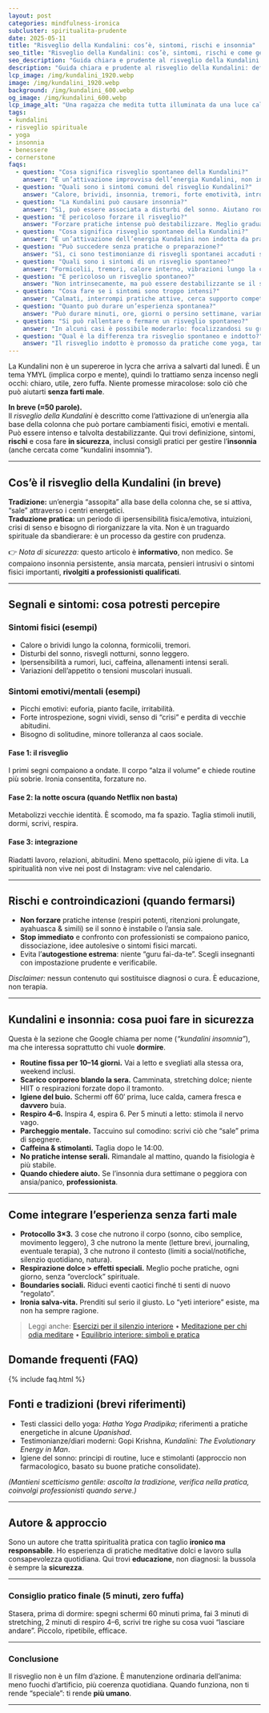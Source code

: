 ```yaml
---
layout: post
categories: mindfulness-ironica
subcluster: spiritualita-prudente
date: 2025-05-11
title: "Risveglio della Kundalini: cos’è, sintomi, rischi e insonnia"
seo_title: "Risveglio della Kundalini: cos’è, sintomi, rischi e come gestire l’insonnia"
seo_description: "Guida chiara e prudente al risveglio della Kundalini: sintomi, rischi e consigli pratici per gestire insonnia e ansia senza fuffa."
description: "Guida chiara e prudente al risveglio della Kundalini: definizione, segnali, possibili rischi e consigli per gestire insonnia e ansia, con FAQ e fonti."
lcp_image: /img/kundalini_1920.webp
image: /img/kundalini_1920.webp
background: /img/kundalini_600.webp
og_image: /img/kundalini_600.webp
lcp_image_alt: "Una ragazza che medita tutta illuminata da una luce calda in stile risveglio kundalini"
tags:
- kundalini
- risveglio spirituale
- yoga
- insonnia
- benessere
- cornerstone
faqs:
  - question: "Cosa significa risveglio spontaneo della Kundalini?"
    answer: "È un’attivazione improvvisa dell’energia Kundalini, non indotta da pratiche specifiche. Può causare sintomi fisici ed emotivi intensi, perciò va gestita con prudenza e supporto."
  - question: "Quali sono i sintomi comuni del risveglio Kundalini?"
    answer: "Calore, brividi, insonnia, tremori, forte emotività, introspezione e bisogno di solitudine."
  - question: "La Kundalini può causare insonnia?"
    answer: "Sì, può essere associata a disturbi del sonno. Aiutano routine fisse, respiro dolce e riduzione degli stimoli serali."
  - question: "È pericoloso forzare il risveglio?"
    answer: "Forzare pratiche intense può destabilizzare. Meglio gradualità, supervisione e regole di sicurezza."
  - question: "Cosa significa risveglio spontaneo della Kundalini?"
    answer: "È un’attivazione dell’energia Kundalini non indotta da pratiche formali, spesso improvvisa, che può manifestarsi in reazioni fisiche, emotive o spirituali intense."
  - question: "Può succedere senza pratiche o preparazione?"
    answer: "Sì, ci sono testimonianze di risvegli spontanei accaduti senza meditazione, yoga o tecniche strutturate, anche se questi casi sono imprevedibili e spesso più difficili da integrare."
  - question: "Quali sono i sintomi di un risveglio spontaneo?"
    answer: "Formicolii, tremori, calore interno, vibrazioni lungo la colonna, alterazioni del sonno, fluttuazioni emotive, visioni interiori o sensazioni di espansione."
  - question: "È pericoloso un risveglio spontaneo?"
    answer: "Non intrinsecamente, ma può essere destabilizzante se il sistema nervoso o psicologico non è pronto. Occorre cautela, supporto e gradualità."
  - question: "Cosa fare se i sintomi sono troppo intensi?"
    answer: "Calmati, interrompi pratiche attive, cerca supporto competente, pratica tecniche di grounding e respiri leggeri per ridurre l’eccesso energetico."
  - question: "Quanto può durare un’esperienza spontanea?"
    answer: "Può durare minuti, ore, giorni o persino settimane, variando moltissimo da persona a persona."
  - question: "Si può rallentare o fermare un risveglio spontaneo?"
    answer: "In alcuni casi è possibile moderarlo: focalizzandosi su grounding, attività concrete, tecniche di rilassamento e limiti alle pratiche energetiche."
  - question: "Qual è la differenza tra risveglio spontaneo e indotto?"
    answer: "Il risveglio indotto è promosso da pratiche come yoga, tantra, meditazione; il spontaneo avviene senza causa definita. Il contesto, l’intensità e l’integrazione possono differire molto."
---
```

La Kundalini non è un supereroe in lycra che arriva a salvarti dal lunedì. È un tema YMYL (implica corpo e mente), quindi lo trattiamo senza incenso negli occhi: chiaro, utile, zero fuffa. Niente promesse miracolose: solo ciò che può aiutarti **senza farti male**.

**In breve (≈50 parole).**  
Il *risveglio della Kundalini* è descritto come l’attivazione di un’energia alla base della colonna che può portare cambiamenti fisici, emotivi e mentali. Può essere intenso e talvolta destabilizzante. Qui trovi definizione, sintomi, **rischi** e cosa fare **in sicurezza**, inclusi consigli pratici per gestire l’**insonnia** (anche cercata come “kundalini insomnia”).

---

## Cos’è il risveglio della Kundalini (in breve)

**Tradizione:** un’energia “assopita” alla base della colonna che, se si attiva, “sale” attraverso i centri energetici.  
**Traduzione pratica:** un periodo di ipersensibilità fisica/emotiva, intuizioni, crisi di senso e bisogno di riorganizzare la vita. Non è un traguardo spirituale da sbandierare: è un processo da gestire con prudenza.

👉 *Nota di sicurezza:* questo articolo è **informativo**, non medico. Se compaiono insonnia persistente, ansia marcata, pensieri intrusivi o sintomi fisici importanti, **rivolgiti a professionisti qualificati**.

---

## Segnali e sintomi: cosa potresti percepire

### Sintomi fisici (esempi)

- Calore o brividi lungo la colonna, formicolii, tremori.  
- Disturbi del sonno, risvegli notturni, sonno leggero.  
- Ipersensibilità a rumori, luci, caffeina, allenamenti intensi serali.  
- Variazioni dell’appetito o tensioni muscolari inusuali.

### Sintomi emotivi/mentali (esempi)

- Picchi emotivi: euforia, pianto facile, irritabilità.  
- Forte introspezione, sogni vividi, senso di “crisi” e perdita di vecchie abitudini.  
- Bisogno di solitudine, minore tolleranza al caos sociale.

#### Fase 1: il risveglio
I primi segni compaiono a ondate. Il corpo “alza il volume” e chiede routine più sobrie. Ironia consentita, forzature no.

#### Fase 2: la notte oscura (quando Netflix non basta)
Metabolizzi vecchie identità. È scomodo, ma fa spazio. Taglia stimoli inutili, dormi, scrivi, respira.

#### Fase 3: integrazione
Riadatti lavoro, relazioni, abitudini. Meno spettacolo, più igiene di vita. La spiritualità non vive nei post di Instagram: vive nel calendario.

---

## Rischi e controindicazioni (quando fermarsi)

- **Non forzare** pratiche intense (respiri potenti, ritenzioni prolungate, ayahuasca & simili) se il sonno è instabile o l’ansia sale.  
- **Stop immediato** e confronto con professionisti se compaiono panico, dissociazione, idee autolesive o sintomi fisici marcati.  
- Evita l’**autogestione estrema**: niente “guru fai-da-te”. Scegli insegnanti con impostazione prudente e verificabile.

*Disclaimer:* nessun contenuto qui sostituisce diagnosi o cura. È educazione, non terapia.

---

## Kundalini e insonnia: cosa puoi fare in sicurezza

Questa è la sezione che Google chiama per nome (*“kundalini insomnia”*), ma che interessa soprattutto chi vuole **dormire**.

- **Routine fissa per 10–14 giorni.** Vai a letto e svegliati alla stessa ora, weekend inclusi.  
- **Scarico corporeo blando la sera.** Camminata, stretching dolce; niente HIIT o respirazioni forzate dopo il tramonto.  
- **Igiene del buio.** Schermi off 60′ prima, luce calda, camera fresca e **davvero** buia.  
- **Respiro 4–6.** Inspira 4, espira 6. Per 5 minuti a letto: stimola il nervo vago.  
- **Parcheggio mentale.** Taccuino sul comodino: scrivi ciò che “sale” prima di spegnere.  
- **Caffeina & stimolanti.** Taglia dopo le 14:00.  
- **No pratiche intense serali.** Rimandale al mattino, quando la fisiologia è più stabile.  
- **Quando chiedere aiuto.** Se l’insonnia dura settimane o peggiora con ansia/panico, **professionista**.

---

## Come integrare l’esperienza senza farti male

- **Protocollo 3×3.** 3 cose che nutrono il corpo (sonno, cibo semplice, movimento leggero), 3 che nutrono la mente (letture brevi, journaling, eventuale terapia), 3 che nutrono il contesto (limiti a social/notifiche, silenzio quotidiano, natura).  
- **Respirazione dolce > effetti speciali.** Meglio poche pratiche, ogni giorno, senza “overclock” spirituale.  
- **Boundaries sociali.** Riduci eventi caotici finché ti senti di nuovo “regolato”.  
- **Ironia salva-vita.** Prenditi sul serio il giusto. Lo “yeti interiore” esiste, ma non ha sempre ragione.

> Leggi anche: [Esercizi per il silenzio interiore](/crescita-autentica/esercizi-silenzio-interiore/) • [Meditazione per chi odia meditare](/spiritualita/meditazione-per-chi-odia-meditare/) • [Equilibrio interiore: simboli e pratica](/spiritualita/equilibrio/)


## Domande frequenti (FAQ)

{% include faq.html %}


## Fonti e tradizioni (brevi riferimenti)

- Testi classici dello yoga: *Hatha Yoga Pradipika*; riferimenti a pratiche energetiche in alcune *Upanishad*.  
- Testimonianze/diari moderni: Gopi Krishna, *Kundalini: The Evolutionary Energy in Man*.  
- Igiene del sonno: principi di routine, luce e stimolanti (approccio non farmacologico, basato su buone pratiche consolidate).

*(Mantieni scetticismo gentile: ascolta la tradizione, verifica nella pratica, coinvolgi professionisti quando serve.)*

---

## Autore & approccio

Sono un autore che tratta spiritualità pratica con taglio **ironico ma responsabile**. Ho esperienza di pratiche meditative dolci e lavoro sulla consapevolezza quotidiana. Qui trovi **educazione**, non diagnosi: la bussola è sempre la **sicurezza**.

---

### Consiglio pratico finale (5 minuti, zero fuffa)

Stasera, prima di dormire: spegni schermi 60 minuti prima, fai 3 minuti di stretching, 2 minuti di respiro 4–6, scrivi tre righe su cosa vuoi “lasciare andare”. Piccolo, ripetibile, efficace.

---

### Conclusione

Il risveglio non è un film d’azione. È manutenzione ordinaria dell’anima: meno fuochi d’artificio, più coerenza quotidiana. Quando funziona, non ti rende “speciale”: ti rende **più umano**.

---
